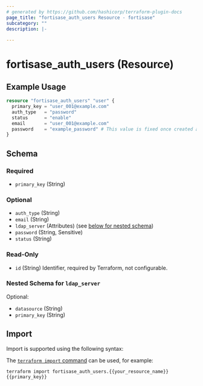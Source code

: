 ```yaml
---
# generated by https://github.com/hashicorp/terraform-plugin-docs
page_title: "fortisase_auth_users Resource - fortisase"
subcategory: ""
description: |-
  
---
```


# fortisase_auth_users (Resource)



## Example Usage

```terraform
resource "fortisase_auth_users" "user" {
  primary_key = "user_001@example.com"
  auth_type   = "password"
  status      = "enable"
  email       = "user_001@example.com"
  password    = "example_password" # This value is fixed once created and cannot be changed.
}
```

<!-- schema generated by tfplugindocs -->
## Schema

### Required

- `primary_key` (String)

### Optional

- `auth_type` (String)
- `email` (String)
- `ldap_server` (Attributes) (see [below for nested schema](#nestedatt--ldap_server))
- `password` (String, Sensitive)
- `status` (String)

### Read-Only

- `id` (String) Identifier, required by Terraform, not configurable.

<a id="nestedatt--ldap_server"></a>
### Nested Schema for `ldap_server`

Optional:

- `datasource` (String)
- `primary_key` (String)

## Import

Import is supported using the following syntax:

The [`terraform import` command](https://developer.hashicorp.com/terraform/cli/commands/import) can be used, for example:

```shell
terraform import fortisase_auth_users.{{your_resource_name}} {{primary_key}}
```
